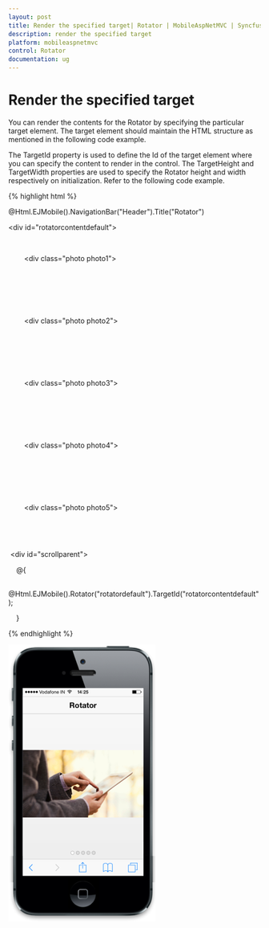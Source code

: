 ```yaml
---
layout: post
title: Render the specified target| Rotator | MobileAspNetMVC | Syncfusion
description: render the specified target
platform: mobileaspnetmvc
control: Rotator
documentation: ug
---
```


# Render the specified target

You can render the contents for the Rotator by specifying the particular target element. The target element should maintain the HTML structure as mentioned in the following code example.

The TargetId property is used to define the Id of the target element where you can specify the content to render in the control. The TargetHeight and TargetWidth properties are used to specify the Rotator height and width respectively on initialization. Refer to the following code example.

{% highlight html %}

<!-- header control -->

@Html.EJMobile().NavigationBar("Header").Title("Rotator")



<div id="rotatorcontentdefault">

    <div>

        <div class="photo photo1">

        </div>

    </div>

    <div>

        <div class="photo photo2">

        </div>

    </div>

    <div>

        <div class="photo photo3">

        </div>

    </div>

    <div>

        <div class="photo photo4">

        </div>

    </div>

    <div>

        <div class="photo photo5">

        </div>

    </div>

</div>



 <div id="scrollparent">

    @{

       @Html.EJMobile().Rotator("rotatordefault").TargetId("rotatorcontentdefault");

    }

</div>


{% endhighlight %}


![](Render-the-specified-target_images/Render-the-specified-target_img1.png)



